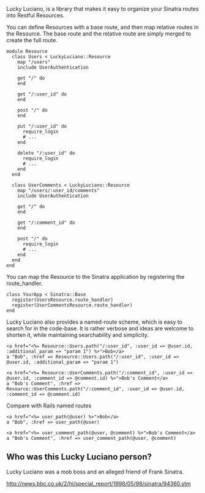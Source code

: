 Lucky Luciano, is a library that makes it easy to organize your Sinatra routes into Restful Resources.

You can define Resources with a base route, and then map relative routes in the Resource.
The base route and the relative route are simply merged to create the full route.

    module Resource
      class Users < LuckyLuciano::Resource
        map "/users"
        include UserAuthentication

        get "/" do
        end

        get "/:user_id" do
        end

        post "/" do
        end

        put "/:user_id" do
          require_login
          # ...
        end

        delete "/:user_id" do
          require_login
          # ...
        end
      end

      class UserComments < LuckyLuciano::Resource
        map "/users/:user_id/comments"
        include UserAuthentication

        get "/" do
        end

        get "/:comment_id" do
        end

        post "/" do
          require_login
          # ...
        end
      end
    end


You can map the Resource to the Sinatra application by registering the route_handler.

    class YourApp < Sinatra::Base
      register(UsersResource.route_handler)
      register(UserCommentsResource.route_handler)
    end

Lucky Luciano also provides a named-route scheme, which is easy to search for in the code-base.
It is rather verbose and ideas are welcome to shorten it, while maintaining searchability and simplicity.

    <a href="<%= Resource::Users.path("/:user_id", :user_id => @user.id, :additional_param => "param 1") %>">Bob</a>
    a "Bob", :href => Resource::Users.path("/:user_id", :user_id => @user.id, :additional_param => "param 1")

    <a href="<%= Resource::UserComments.path("/:comment_id", :user_id => @user.id, :comment_id => @comment.id) %>">Bob's Comment</a>
    a "Bob's Comment", :href => Resource::UserComments.path("/:comment_id", :user_id => @user.id, :comment_id => @comment.id)

Compare with Rails named routes

    <a href="<%= user_path(@user) %>">Bob</a>
    a "Bob", :href => user_path(@user)

    <a href="<%= user_comment_path(@user, @comment) %>">Bob's Comment</a>
    a "Bob's Comment", :href => user_comment_path(@user, @comment)

## Who was this Lucky Luciano person?

Lucky Luciano was a mob boss and an alleged friend of Frank Sinatra.

http://news.bbc.co.uk/2/hi/special_report/1998/05/98/sinatra/94360.stm
